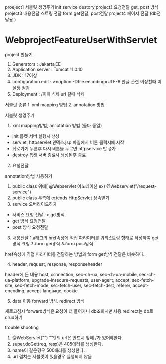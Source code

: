 proeject1 서블릿 생명주기 init service destory
project2 요청전달 get, post 방식 
project3 내용전달 스트링 전달 form  get전달, post전달
project4 페이지 전달 (db전달용 )

# WebprojectFeatureUserWithServlet

project 만들기
1. Generators : Jakarta EE
2. Application server : Tomcat 11.0.10
3. JDK : 17이상
4. configuration edit :  vmoption  -Dfile.encoding=UTF-8
  한글 관련 이상할때 이 설정 점검
6. Deployment : /이하 삭제
  url 길때 삭제

서블릿 종류 1. xml mapping 방법 2. annotation 방법

서블릿 생명주기
1. xml mapping방법, annotation 방법 (둘다 동일)

 - init 톰캣 서버 실행시 생성
 - servlet, httpservlet  인덱스.jsp 파일에서 버튼 클릭시에 시작
 - 뒤로가기 누른후 다시 버튼을 누르면 httpservice 만 증가
 - destroy 톰캣 서버 종료시 생성된후 종료 

2. 요청전달

  annotation방법 사용하기
  1. public class 위에[ @Webservlet 어노테이션  ex) @Webservlet("/request-service")
  2. public class 우측에 extends HttpServlet 상속받기
  3. service 오버라이드하기 

   - 서비스 요청 전달 -> get방식
   - get 방식 요청전달
   - post 방식 요청전달


3. 내용전달
  1.a태그의 href속성에 직접 파라미터를 쿼리스트링 형태로 작성하여 get방식 요청
  2.form get방식
  3.form post방식   
   
href속성에 직접 파라미터를 전달하는 방법과 form get방식 전달은 비슷하다. 

4. header, request, response, responseheader

header에 든 내용
host, connection, sec-ch-ua, sec-ch-ua-mobile, sec-ch-ua-platform, upgrade-insecure-requests, user-agent, accept, sec-fetch-site, sec-fetch-mode, sec-fetch-user, sec-fetch-dest, referer, accept-encoding, accept-language, cookie

5. data 이동 forward 방식, redirect 방식

새로고침시 forward방식은 요청이 더 들어가니 db조회시만 사용
redirect는 db로 crud하기 





trouble shooting 
1. @WebServlet("") ""안의 url은 반드시 앞에 /가 있어야한다.
2. super.doGet(req, resp)은 405에러를 생성한다.
3. name이 같은경우 500에러를 생성한다.
4. url 겹치는 서블릿이 있을경우 실행되지 않음
